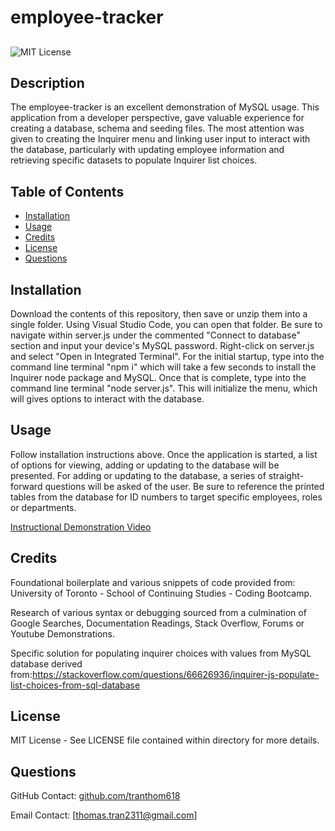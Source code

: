 # employee-tracker

##

![MIT License](https://img.shields.io/badge/License-MIT-red.svg)

## Description
  
The employee-tracker is an excellent demonstration of MySQL usage. This application from a developer perspective, gave valuable experience for creating a database, schema and seeding files. The most attention was given to creating the Inquirer menu and linking user input to interact with the database, particularly with updating employee information and retrieving specific datasets to populate Inquirer list choices.

## Table of Contents
 * [Installation](#installation)
 * [Usage](#usage)
 * [Credits](#credits)
 * [License](#license)
 * [Questions](#questions)

## Installation

 Download the contents of this repository, then save or unzip them into a single folder. Using Visual Studio Code, you can open that folder. Be sure to navigate within server.js under the commented "Connect to database" section and input your device's MySQL password. Right-click on server.js and select "Open in Integrated Terminal". For the initial startup, type into the command line terminal "npm i" which will take a few seconds to install the Inquirer node package and MySQL. Once that is complete, type into the command line terminal "node server.js". This will initialize the menu, which will gives options to interact with the database.


## Usage

 Follow installation instructions above. Once the application is started, a list of options for viewing, adding or updating to the database will be presented. For adding or updating to the database, a series of straight-forward questions will be asked of the user. Be sure to reference the printed tables from the database for ID numbers to target specific employees, roles or departments.

 [Instructional Demonstration Video]()

## Credits

Foundational boilerplate and various snippets of code provided from: University of Toronto - School of Continuing Studies - Coding Bootcamp.

Research of various syntax or debugging sourced from a culmination of Google Searches, Documentation Readings, Stack Overflow, Forums or Youtube Demonstrations.

Specific solution for populating inquirer choices with values from MySQL database derived from:https://stackoverflow.com/questions/66626936/inquirer-js-populate-list-choices-from-sql-database

## License

MIT License - See LICENSE file contained within directory for more details.

## Questions
  
GitHub Contact: [github.com/tranthom618](https://www.github.com/tranthom618)

Email Contact: [thomas.tran2311@gmail.com]